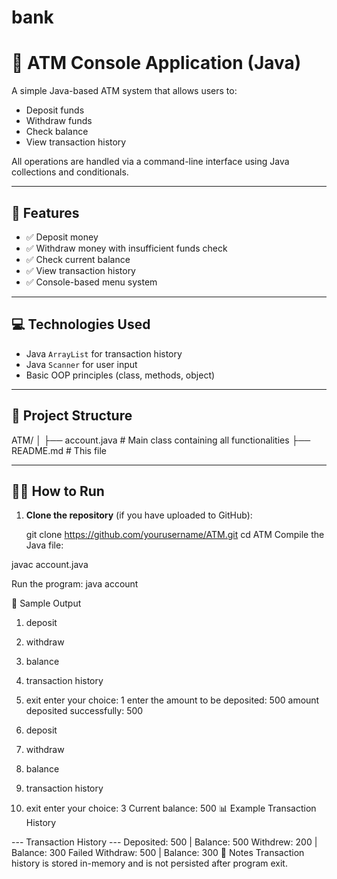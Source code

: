 # bank
# 🏦 ATM Console Application (Java)

A simple Java-based ATM system that allows users to:
- Deposit funds
- Withdraw funds
- Check balance
- View transaction history

All operations are handled via a command-line interface using Java collections and conditionals.

---

## 🚀 Features

- ✅ Deposit money  
- ✅ Withdraw money with insufficient funds check  
- ✅ Check current balance  
- ✅ View transaction history  
- ✅ Console-based menu system

---

## 💻 Technologies Used

- Java `ArrayList` for transaction history
- Java `Scanner` for user input
- Basic OOP principles (class, methods, object)

---

## 📁 Project Structure

ATM/
│
├── account.java # Main class containing all functionalities
├── README.md # This file

---

## 🧑‍💻 How to Run

1. **Clone the repository** (if you have uploaded to GitHub):

   git clone https://github.com/yourusername/ATM.git
   cd ATM
Compile the Java file:

javac account.java

Run the program:
java account

📝 Sample Output

1. deposit
2. withdraw
3. balance
4. transaction history
5. exit
enter your choice: 1
enter the amount to be deposited: 500
amount deposited successfully: 500

1. deposit
2. withdraw
3. balance
4. transaction history
5. exit
enter your choice: 3
Current balance: 500
📊 Example Transaction History


--- Transaction History ---
Deposited: 500 | Balance: 500
Withdrew: 200 | Balance: 300
Failed Withdraw: 500 | Balance: 300
📌 Notes
Transaction history is stored in-memory and is not persisted after program exit.


